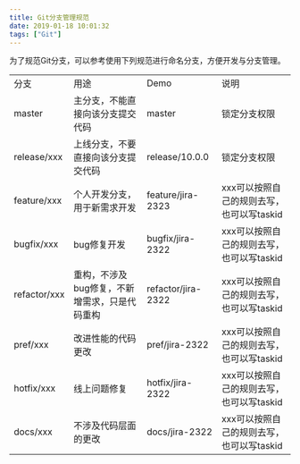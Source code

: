 ```yaml
---
title: Git分支管理规范
date: 2019-01-18 10:01:32
tags: ["Git"]
---
```

为了规范Git分支，可以参考使用下列规范进行命名分支，方便开发与分支管理。    
<table><tr><td>分支</td><td>用途</td><td>Demo</td><td>说明</td></tr><tr><td>master</td><td>主分支，不能直接向该分支提交代码</td><td>master</td><td>锁定分支权限</td></tr><tr><td>release/xxx</td><td>上线分支，不要直接向该分支提交代码</td><td>release/10.0.0</td><td>锁定分支权限</td></tr><tr><td>feature/xxx</td><td>个人开发分支，用于新需求开发</td><td>feature/jira-2323</td><td>xxx可以按照自己的规则去写，也可以写taskid</td></tr><tr><td>bugfix/xxx</td><td>bug修复开发</td><td>bugfix/jira-2322</td><td>xxx可以按照自己的规则去写，也可以写taskid</td></tr><tr><td>refactor/xxx</td><td>重构，不涉及bug修复，不新增需求，只是代码重构</td><td>refactor/jira-2322</td><td>xxx可以按照自己的规则去写，也可以写taskid</td></tr><tr><td>pref/xxx</td><td>改进性能的代码更改</td><td>pref/jira-2322</td><td>xxx可以按照自己的规则去写，也可以写taskid</td></tr><tr><td>hotfix/xxx</td><td>线上问题修复</td><td>hotfix/jira-2322</td><td>xxx可以按照自己的规则去写，也可以写taskid</td></tr><tr><td>docs/xxx</td><td>不涉及代码层面的更改</td><td>docs/jira-2322</td><td>xxx可以按照自己的规则去写，也可以写taskid</td></tr></table>